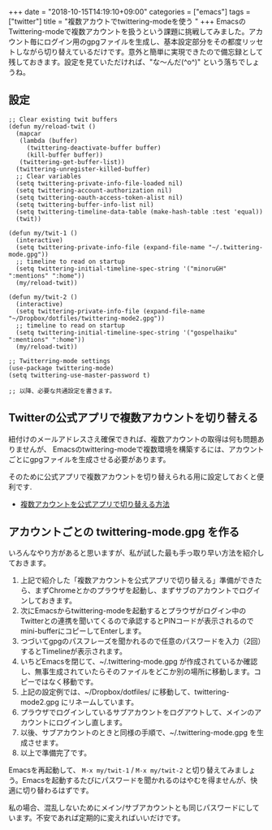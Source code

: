 +++
date = "2018-10-15T14:19:10+09:00"
categories = ["emacs"]
tags = ["twitter"]
title = "複数アカウトでtwittering-modeを使う "
+++
EmacsのTwittering-modeで複数アカウントを扱うという課題に挑戦してみました。アカウント毎にログイン用のgpgファイルを生成し、基本設定部分をその都度リッセトしながら切り替えているだけです。意外と簡単に実現できたので備忘録として残しておきます。設定を見ていただければ、"な〜んだ(^o^)" という落ちでしょうね。
<!--more-->

## 設定

```emacs-lisp
;; Clear existing twit buffers
(defun my/reload-twit ()
  (mapcar
   (lambda (buffer)
     (twittering-deactivate-buffer buffer)
     (kill-buffer buffer))
   (twittering-get-buffer-list))
  (twittering-unregister-killed-buffer)
  ;; Clear variables
  (setq twittering-private-info-file-loaded nil)
  (setq twittering-account-authorization nil)
  (setq twittering-oauth-access-token-alist nil)
  (setq twittering-buffer-info-list nil)
  (setq twittering-timeline-data-table (make-hash-table :test 'equal))
  (twit))

(defun my/twit-1 ()
  (interactive)
  (setq twittering-private-info-file (expand-file-name "~/.twittering-mode.gpg"))
  ;; timeline to read on startup
  (setq twittering-initial-timeline-spec-string '("minoruGH" ":mentions" ":home"))
  (my/reload-twit))

(defun my/twit-2 ()
  (interactive)
  (setq twittering-private-info-file (expand-file-name "~/Dropbox/dotfiles/twittering-mode2.gpg"))
  ;; timeline to read on startup
  (setq twittering-initial-timeline-spec-string '("gospelhaiku" ":mentions" ":home"))
  (my/reload-twit))

;; Twitterring-mode settings
(use-package twittering-mode)
(setq twittering-use-master-password t)

;; 以降、必要な共通設定を書きます。

```

## Twitterの公式アプリで複数アカウントを切り替える
紐付けのメールアドレスさえ確保できれば、複数アカウントの取得は何も問題ありませんが、
Emacsのtwittering-modeで複数環境を構築するには、アカウントごとにgpgファイルを生成させる必要があります。

そのために公式アプリで複数アカウントを切り替えられる用に設定しておくと便利です.

- [複数アカウントを公式アプリで切り替える方法](https://pc-etcetera.com/twitter-9/) 

## アカウントごとの twittering-mode.gpg を作る
いろんなやり方があると思いますが、私が試した最も手っ取り早い方法を紹介しておきます。

1. 上記で紹介した「複数アカウントを公式アプリで切り替える」準備ができたら、まずChromeとかのプラウザを起動し、まずサブのアカウントでログインしておきます。
2. 次にEmacsからtwittering-modeを起動するとプラウザがログイン中のTwitterとの連携を聞いてくるので承認するとPINコードが表示されるのでmini-bufferにコピーしてEnterします。
3. つづいてgpgのパスフレーズを聞かれるので任意のパスワードを入力（2回）するとTimelineが表示されます。
4. いちどEmacsを閉じて、~/.twittering-mode.gpg が作成されているか確認し、無事生成されていたらそのファイルをどこか別の場所に移動します。コピーではなく移動です。
5. 上記の設定例では、~/Dropbox/dotfiles/ に移動して、twittering-mode2.gpg にリネームしています。
6. プラウザでログインしているサブアカウントをログアウトして、メインのアカウントにログインし直します。
7. 以後、サブアカウントのときと同様の手順で、~/.twittering-mode.gpg を生成させます。
8. 以上で準備完了です。

Emacsを再起動して、 ````M-x my/twit-1```` / ````M-x my/twit-2```` と切り替えてみましょう。Emacsを起動するたびにパスワードを聞かれるのはやむを得ませんが、快適に切り替わるはずです。

私の場合、混乱しないためにメイン/サブアカウントとも同じパスワードにしています。不安であれば定期的に変えればいいだけです。





